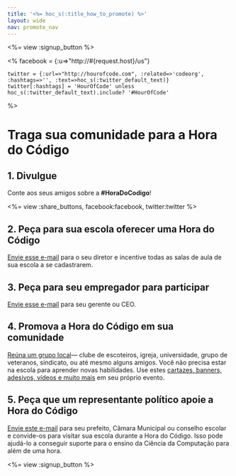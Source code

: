 ```yaml
---
title: '<%= hoc_s(:title_how_to_promote) %>'
layout: wide
nav: promote_nav
---
```

<%= view :signup_button %>

<%
    facebook = {:u=>"http://#{request.host}/us"}

    twitter = {:url=>"http://hourofcode.com", :related=>'codeorg', :hashtags=>'', :text=>hoc_s(:twitter_default_text)}
    twitter[:hashtags] = 'HourOfCode' unless hoc_s(:twitter_default_text).include? '#HourOfCode'
%>

# Traga sua comunidade para a Hora do Código

## 1. Divulgue

Conte aos seus amigos sobre a **#HoraDoCodigo**!

<%= view :share_buttons, facebook:facebook, twitter:twitter %>

## 2. Peça para sua escola oferecer uma Hora do Código

[Envie esse e-mail](<%= resolve_url('/promote/resources#sample-emails') %>) para o seu diretor e incentive todas as salas de aula de sua escola a se cadastrarem.

## 3. Peça para seu empregador para participar

[Envie esse e-mail](<%= resolve_url('/promote/resources#sample-emails') %>) para seu gerente ou CEO.

## 4. Promova a Hora do Código em sua comunidade

[Reúna um grupo local](<%= resolve_url('/promote/resources#sample-emails') %>)— clube de escoteiros, igreja, universidade, grupo de veteranos, sindicato, ou até mesmo alguns amigos. Você não precisa estar na escola para aprender novas habilidades. Use estes [cartazes, banners, adesivos, vídeos e muito mais](<%= resolve_url('/promote/resources') %>) em seu próprio evento.

## 5. Peça que um representante político apoie a Hora do Código

[Envie este e-mail](<%= resolve_url('/promote/resources#sample-emails') %>) para seu prefeito, Câmara Municipal ou conselho escolar e convide-os para visitar sua escola durante a Hora do Código. Isso pode ajudá-lo a conseguir suporte para o ensino da Ciência da Computação para além de uma hora.

<%= view :signup_button %>